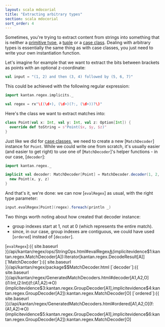 ```yaml
---
layout: scala mdocorial
title: "Extracting arbitrary types"
section: scala mdocorial
sort_order: 4
---
```

Sometimes, you're trying to extract content from strings into something that is neither a
[primitive type](primitive_types.html), a [tuple](tuples.html) or a [case class](case_classes.html). Dealing with
arbitrary types is essentially the same thing as with case classes, you just need to write your own instantiation
function.

Let's imagine for example that we want to extract the bits between brackets as points with an optional z-coordinate:

```scala mdoc:silent
val input = "(1, 2) and then (3, 4) followed by (5, 6, 7)"
```

This could be achieved with the following regular expression:

```scala mdoc:silent
import kantan.regex.implicits._

val regex = rx"\((\d+), (\d+)(?:, (\d+))?\)"
```

Here's the class we want to extract matches into:

```scala mdoc:silent
class Point(val x: Int, val y: Int, val z: Option[Int]) {
  override def toString = s"Point($x, $y, $z)"
}
```

Just like we did for [case classes](case_classes.html), we need to create a new [`MatchDecoder`] instance for `Point`.
While we could write one from scratch, it's usually easier (and easier to get right) to use one of [`MatchDecoder`]'s
helper functions - in our case, [`decoder`]:

```scala mdoc:silent
import kantan.regex._

implicit val decoder: MatchDecoder[Point] = MatchDecoder.decoder(1, 2, 3) { (x: Int, y: Int, z: Option[Int]) =>
  new Point(x, y, z)
}
```

And that's it, we're done: we can now [`evalRegex`] as usual, with the right type parameter:

```scala mdoc
input.evalRegex[Point](regex).foreach(println _)
```

Two things worth noting about how created that decoder instance:

* group indexes start at 1, not at 0 (which represents the entire match).
* since, in our case, group indexes are contiguous, we could have used [`ordered`] instead of [`decoder`].

[`evalRegex`]:{{ site.baseurl }}/api/kantan/regex/ops/StringOps.html#evalRegex[A](p:kantan.regex.Pattern)(implicitevidence$1:kantan.regex.MatchDecoder[A]):Iterator[kantan.regex.DecodeResult[A]]
[`MatchDecoder`]:{{ site.baseurl }}/api/kantan/regex/package$$MatchDecoder.html
[`decoder`]:{{ site.baseurl }}/api/kantan/regex/GeneratedMatchDecoders.html#decoder[A1,A2,O](i1:Int,i2:Int)(f:(A1,A2)=>O)(implicitevidence$3:kantan.regex.GroupDecoder[A1],implicitevidence$4:kantan.regex.GroupDecoder[A2]):kantan.regex.MatchDecoder[O]
[`ordered`]:{{ site.baseurl }}//api/kantan/regex/GeneratedMatchDecoders.html#ordered[A1,A2,O](f:(A1,A2)=>O)(implicitevidence$5:kantan.regex.GroupDecoder[A1],implicitevidence$6:kantan.regex.GroupDecoder[A2]):kantan.regex.MatchDecoder[O]
